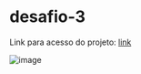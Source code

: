 # desafio-3

Link para acesso do projeto: [link](https://bvalqs-desafio3.surge.sh/)

![image](https://user-images.githubusercontent.com/118318725/214427325-268af502-ff5d-45ed-a2ab-fd59b7c400aa.png)
